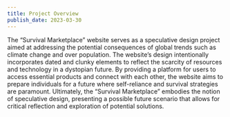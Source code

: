 ```yaml
---
title: Project Overview 
publish_date: 2023-03-30
---
```


The “Survival Marketplace” website serves as a speculative design project aimed at addressing the potential consequences of global trends such as climate change and over population. The website’s design intentionally incorporates dated and clunky elements to reflect the scarcity of resources and technology in a dystopian future. By providing a platform for users to access essential products and connect with each other, the website aims to prepare individuals for a future where self-reliance and survival strategies are paramount. Ultimately, the “Survival Marketplace” embodies the notion of speculative design, presenting a possible future scenario that allows for critical reflection and exploration of potential solutions.